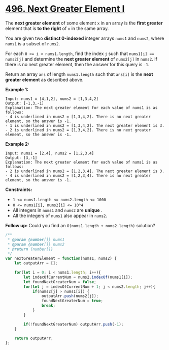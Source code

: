 # [496. Next Greater Element I](https://leetcode.com/problems/next-greater-element-i/description/)

The **next greater element**  of some element `x` in an array is the **first greater**  element that is **to the right**  of `x` in the same array.

You are given two **distinct 0-indexed**  integer arrays `nums1` and `nums2`, where `nums1` is a subset of `nums2`.

For each `0 <= i < nums1.length`, find the index `j` such that `nums1[i] == nums2[j]` and determine the **next greater element**  of `nums2[j]` in `nums2`. If there is no next greater element, then the answer for this query is `-1`.

Return an array `ans` of length `nums1.length` such that `ans[i]` is the **next greater element**  as described above.

**Example 1:**

```
Input: nums1 = [4,1,2], nums2 = [1,3,4,2]
Output: [-1,3,-1]
Explanation: The next greater element for each value of nums1 is as follows:
- 4 is underlined in nums2 = [1,3,4,2]. There is no next greater element, so the answer is -1.
- 1 is underlined in nums2 = [1,3,4,2]. The next greater element is 3.
- 2 is underlined in nums2 = [1,3,4,2]. There is no next greater element, so the answer is -1.
```

**Example 2:**

```
Input: nums1 = [2,4], nums2 = [1,2,3,4]
Output: [3,-1]
Explanation: The next greater element for each value of nums1 is as follows:
- 2 is underlined in nums2 = [1,2,3,4]. The next greater element is 3.
- 4 is underlined in nums2 = [1,2,3,4]. There is no next greater element, so the answer is -1.
```

**Constraints:**

- `1 <= nums1.length <= nums2.length <= 1000`
- `0 <= nums1[i], nums2[i] <= 10^4`
- All integers in `nums1` and `nums2` are **unique** .
- All the integers of `nums1` also appear in `nums2`.

**Follow up:**  Could you find an `O(nums1.length + nums2.length)` solution?


```js
/**
 * @param {number[]} nums1
 * @param {number[]} nums2
 * @return {number[]}
 */
var nextGreaterElement = function(nums1, nums2) {
    let outputArr = [];

    for(let i = 0; i < nums1.length; i++){
        let indexOfCurrentNum = nums2.indexOf(nums1[i]);
        let foundNextGreaterNum = false;
        for(let j = indexOfCurrentNum + 1; j < nums2.length; j++){
            if(nums2[j] > nums1[i]) {
                outputArr.push(nums2[j]);
                foundNextGreaterNum = true;
                break;
            }
        }

        if(!foundNextGreaterNum) outputArr.push(-1);
    }

    return outputArr;
};
```
